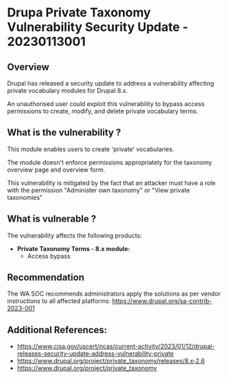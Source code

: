 # Drupa Private Taxonomy Vulnerability Security Update - 20230113001

## Overview
Drupal has released a security update to address a vulnerability affecting private vocabulary modules for Drupal 8.x. 
  
An unauthorised user could exploit this vulnerability to bypass access permissions to create, modify, and delete private vocabulary terms.

## What is the vulnerability ?
This module enables users to create 'private' vocabularies.

The module doesn't enforce permissions appropriately for the taxonomy overview page and overview form.

This vulnerability is mitigated by the fact that an attacker must have a role with the permission "Administer own taxonomy" or "View private taxonomies"

  
## What is vulnerable ? 
The vulnerability affects the following products:
- **Private Taxonomy Terms - 8.x module:**  
  - Access bypass

## Recommendation
The WA SOC recommends administrators apply the solutions as per vendor instructions to all affected platforms: https://www.drupal.org/sa-contrib-2023-001

## Additional References:
* https://www.cisa.gov/uscert/ncas/current-activity/2023/01/12/drupal-releases-security-update-address-vulnerability-private
* https://www.drupal.org/project/private_taxonomy/releases/8.x-2.6  
* https://www.drupal.org/project/private_taxonomy
